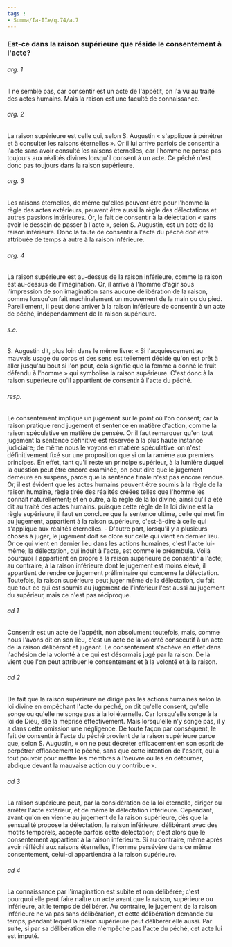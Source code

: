```yaml
---
tags : 
- Summa/Ia-IIæ/q.74/a.7
---
```


### Est-ce dans la raison supérieure que réside le consentement à l'acte?

###### arg. 1
Il ne semble pas, car consentir est un acte de l'appétit, on l'a vu au traité des actes humains. Mais la raison est une faculté de connaissance. 

###### arg. 2
La raison supérieure est celle qui, selon S. Augustin « s'applique à pénétrer et à consulter les raisons éternelles ». Or il lui arrive parfois de consentir à l'acte sans avoir consulté les raisons éternelles, car l'homme ne pense pas toujours aux réalités divines lorsqu'il consent à un acte. Ce péché n'est donc pas toujours dans la raison supérieure. 

###### arg. 3
Les raisons éternelles, de même qu'elles peuvent être pour l'homme la règle des actes extérieurs, peuvent être aussi la règle des délectations et autres passions intérieures. Or, le fait de consentir à la délectation « sans avoir le dessein de passer à l'acte », selon S. Augustin, est un acte de la raison inférieure. Donc la faute de consentir à l'acte du péché doit être attribuée de temps à autre à la raison inférieure. 

###### arg. 4
La raison supérieure est au-dessus de la raison inférieure, comme la raison est au-dessus de l'imagination. Or, il arrive à l'homme d'agir sous l'impression de son imagination sans aucune délibération de la raison, comme lorsqu'on fait machinalement un mouvement de la main ou du pied. Pareillement, il peut donc arriver à la raison inférieure de consentir à un acte de péché, indépendamment de la raison supérieure. 

###### s.c.
S. Augustin dit, plus loin dans le même livre: « Si l'acquiescement au mauvais usage du corps et des sens est tellement décidé qu'on est prêt à aller jusqu'au bout si l'on peut, cela signifie que la femme a donné le fruit défendu à l'homme » qui symbolise la raison supérieure. C'est donc à la raison supérieure qu'il appartient de consentir à l'acte du péché. 

###### resp.
Le consentement implique un jugement sur le point où l'on consent; car la raison pratique rend jugement et sentence en matière d'action, comme la raison spéculative en matière de pensée. Or il faut remarquer qu'en tout jugement la sentence définitive est réservée à la plus haute instance judiciaire; de même nous le voyons en matière spéculative: on n'est définitivement fixé sur une proposition que si on la ramène aux premiers principes. En effet, tant qu'il reste un principe supérieur, à la lumière duquel la question peut être encore examinée, on peut dire que le jugement demeure en suspens, parce que la sentence finale n'est pas encore rendue. Or, il est évident que les actes humains peuvent être soumis à la règle de la raison humaine, règle tirée des réalités créées telles que l'homme les connaît naturellement; et en outre, à la règle de la loi divine, ainsi qu'il a été dit au traité des actes humains. puisque cette règle de la loi divine est la règle supérieure, il faut en conclure que la sentence ultime, celle qui met fin au jugement, appartient à la raison supérieure, c'est-à-dire à celle qui s'applique aux réalités éternelles. - D'autre part, lorsqu'il y a plusieurs choses à juger, le jugement doit se clore sur celle qui vient en dernier lieu. Or ce qui vient en dernier lieu dans les actions humaines, c'est l'acte lui-même; la délectation, qui induit à l'acte, est comme le préambule. Voilà pourquoi il appartient en propre à la raison supérieure de consentir à l'acte; au contraire, à la raison inférieure dont le jugement est moins élevé, il appartient de rendre ce jugement préliminaire qui concerne la délectation. Toutefois, la raison supérieure peut juger même de la délectation, du fait que tout ce qui est soumis au jugement de l'inférieur l'est aussi au jugement du supérieur, mais ce n'est pas réciproque. 

###### ad 1
Consentir est un acte de l'appétit, non absolument toutefois, mais, comme nous l'avons dit en son lieu, c'est un acte de la volonté consécutif à un acte de la raison délibérant et jugeant. Le consentement s'achève en effet dans l'adhésion de la volonté à ce qui est désormais jugé par la raison. De là vient que l'on peut attribuer le consentement et à la volonté et à la raison. 

###### ad 2
De fait que la raison supérieure ne dirige pas les actions humaines selon la loi divine en empêchant l'acte du péché, on dit qu'elle consent, qu'elle songe ou qu'elle ne songe pas à la loi éternelle. Car lorsqu'elle songe à la loi de Dieu, elle la méprise effectivement. Mais lorsqu'elle n'y songe pas, il y a dans cette omission une négligence. De toute façon par conséquent, le fait de consentir à l'acte du péché provient de la raison supérieure parce que, selon S. Augustin, « on ne peut décréter efficacement en son esprit de perpétrer efficacement le péché, sans que cette intention de l'esprit, qui a tout pouvoir pour mettre les membres à l’oeuvre ou les en détourner, abdique devant la mauvaise action ou y contribue ». 

###### ad 3
La raison supérieure peut, par la considération de la loi éternelle, diriger ou arrêter l'acte extérieur, et de même la délectation intérieure. Cependant, avant qu'on en vienne au jugement de la raison supérieure, dès que la sensualité propose la délectation, la raison inférieure, délibérant avec des motifs temporels, accepte parfois cette délectation; c'est alors que le consentement appartient à la raison inférieure. Si au contraire, même après avoir réfléchi aux raisons éternelles, l'homme persévère dans ce même consentement, celui-ci appartiendra à la raison supérieure. 

###### ad 4
La connaissance par l'imagination est subite et non délibérée; c'est pourquoi elle peut faire naître un acte avant que la raison, supérieure ou inférieure, ait le temps de délibérer. Au contraire, le jugement de la raison inférieure ne va pas sans délibération, et cette délibération demande du temps, pendant lequel la raison supérieure peut délibérer elle aussi. Par suite, si par sa délibération elle n'empêche pas l'acte du péché, cet acte lui est imputé. 


